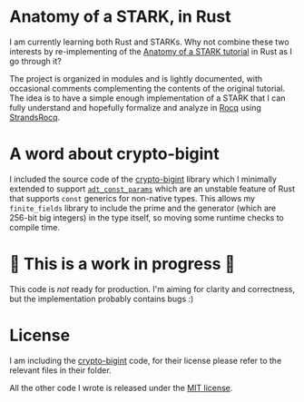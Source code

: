 # Anatomy of a STARK, in Rust

I am currently learning both Rust and STARKs.
Why not combine these two interests by re-implementing of the [Anatomy of a STARK tutorial](https://aszepieniec.github.io/stark-anatomy/) in Rust as I go through it?

The project is organized in modules and is lightly documented, with occasional comments complementing the contents of the original tutorial. The idea is to have a simple enough implementation of a STARK that I can fully understand and hopefully formalize and analyze in [Rocq](https://rocq-prover.org/) using [StrandsRocq](https://github.com/strandsrocq/strandsrocq).

# A word about crypto-bigint

I included the source code of the [crypto-bigint](https://github.com/RustCrypto/crypto-bigint/) library which I minimally extended to support [`adt_const_params`](https://doc.rust-lang.org/beta/unstable-book/language-features/adt-const-params.html) which are an unstable feature of Rust that supports `const` generics for non-native types. This allows my `finite_fields` library to include the prime and the generator (which are 256-bit big integers) in the type itself, so moving some runtime checks to compile time.

# 🚧 This is a work in progress 🚧
This code is *not* ready for production. I'm aiming for clarity and correctness, but the implementation probably contains bugs :)

# License

I am including the [crypto-bigint](https://github.com/RustCrypto/crypto-bigint/) code, for their license please refer to the relevant files in their folder.

All the other code I wrote is released under the [MIT license](http://opensource.org/licenses/MIT).
